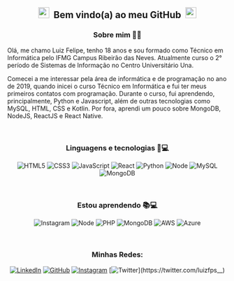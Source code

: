 <h2 align="center">
  <img src="https://camo.githubusercontent.com/e8e7b06ecf583bc040eb60e44eb5b8e0ecc5421320a92929ce21522dbc34c891/68747470733a2f2f6d656469612e67697068792e636f6d2f6d656469612f6876524a434c467a6361737252346961377a2f67697068792e676966" width="30px" 
  style="
  width: 25px;
  height: 25px;
  margin-right: 5px;
  ">
  <strong>Bem vindo(a) ao meu GitHub</strong>
  <img src="https://camo.githubusercontent.com/e8e7b06ecf583bc040eb60e44eb5b8e0ecc5421320a92929ce21522dbc34c891/68747470733a2f2f6d656469612e67697068792e636f6d2f6d656469612f6876524a434c467a6361737252346961377a2f67697068792e676966" width="30px" 
  style="
  width: 25px;
  height: 25px;
  margin-left: 5px;
  ">
</h2>

<div>
  <h3 align="center"><strong>Sobre mim 🐔🖤</strong></h3>
  Olá, me chamo Luiz Felipe, tenho 18 anos e sou formado como Técnico em Informática pelo IFMG Campus Ribeirão das Neves. 
  Atualmente curso o 2° período de Sistemas de Informação no Centro Universitário Una.
  
  <p></p>
  
  Comecei a me interessar pela área de informática e de programação no ano de 2019, quando inicei o curso Técnico em Informática e fui ter meus primeiros contatos com   programação.
  Durante o curso, fui aprendendo, principalmente, Python e Javascript, além de outras tecnologias como MySQL, HTML, CSS e Kotlin. Por fora, aprendi um pouco sobre 
  MongoDB, NodeJS, ReactJS e React Native.
</div>

</br>

<div>
  <h3 align="center"><strong>Linguagens e tecnologias 🚀💻 </strong></h3>
  
  <div align="center">

  ![HTML5](https://img.shields.io/badge/html%205-121737?style=for-the-badge&logo=html5&logoColor=white&labelColor=070A26)
  ![CSS3](https://img.shields.io/badge/css%203-121737?style=for-the-badge&logo=css3&logoColor=white&labelColor=070A26)
  ![JavaScript](https://img.shields.io/badge/-JavaScript-121737?style=for-the-badge&logo=javascript&logoColor=white&labelColor=070A26)
  ![React](https://img.shields.io/badge/react-121737?style=for-the-badge&logo=react&logoColor=white&labelColor=070A26)
  ![Python](https://img.shields.io/badge/-Python-121737?style=for-the-badge&logo=python&logoColor=white&labelColor=070A26)
  ![Node](https://img.shields.io/badge/-node-121737?style=for-the-badge&logo=node.js&logoColor=white&labelColor=070A26)
  ![MySQL](https://img.shields.io/badge/MySQL-121737?style=for-the-badge&logo=mysql&logoColor=white&labelColor=070A26)
  ![MongoDB](https://img.shields.io/badge/MongoDB-121737?style=for-the-badge&logo=mongodb&logoColor=white&labelColor=070A26)
  
</div>

</br>

<div>
  <h3 align="center"><strong>Estou aprendendo 📚💻</strong></h3>
  
  <div align="center">
    
  ![Instagram](https://img.shields.io/badge/react-121737?style=for-the-badge&logo=react&logoColor=white&labelColor=070A26)
  ![Node](https://img.shields.io/badge/-node-121737?style=for-the-badge&logo=node.js&logoColor=white&labelColor=070A26)
  ![PHP](https://img.shields.io/badge/-php-121737?style=for-the-badge&logo=php&logoColor=white&labelColor=070A26)
  ![MongoDB](https://img.shields.io/badge/MongoDB-121737?style=for-the-badge&logo=mongodb&logoColor=white&labelColor=070A26)
  ![AWS](https://img.shields.io/badge/Amazon_AWS-121737?style=for-the-badge&logo=amazon-aws&logoColor=white&labelColor=070A26)
  ![Azure](https://img.shields.io/badge/azure-%230072C6.svg?style=for-the-badge&logo=microsoftazure&logoColor=white&labelColor=070A26)
  
</div>

</br>

<div>
  <h3 align="center"><strong>Minhas Redes: </strong></h3>
  <div align="center">
    
  [![LinkedIn](https://img.shields.io/badge/LinkedIn-070A26?style=for-the-badge&logo=linkedin&logoColor=white&link=https://www.linkedin.com/in/luiz-felipe-sena-b151971b3/)](https://www.linkedin.com/in/luiz-felipe-sena-b151971b3/)
  [![GitHub](https://img.shields.io/badge/GitHub-070A26?style=for-the-badge&logo=github&logoColor=white&link=https://github.com/LuizFPS04)](https://github.com/LuizFPS04)
  [![Instagram](https://img.shields.io/badge/Instagram-070A26?style=for-the-badge&logo=instagram&logoColor=white&link=https://www.instagram.com/luizfelipe_0401/)](https://www.instagram.com/luizfelipe_0401/)
  [![Twitter](https://img.shields.io/badge/Twitter-070A26?style=for-the-badge&logo=twitter&logoColor=white&link=https://twitter.com/luizfps__)](https://twitter.com/luizfps__)
  
</div>
